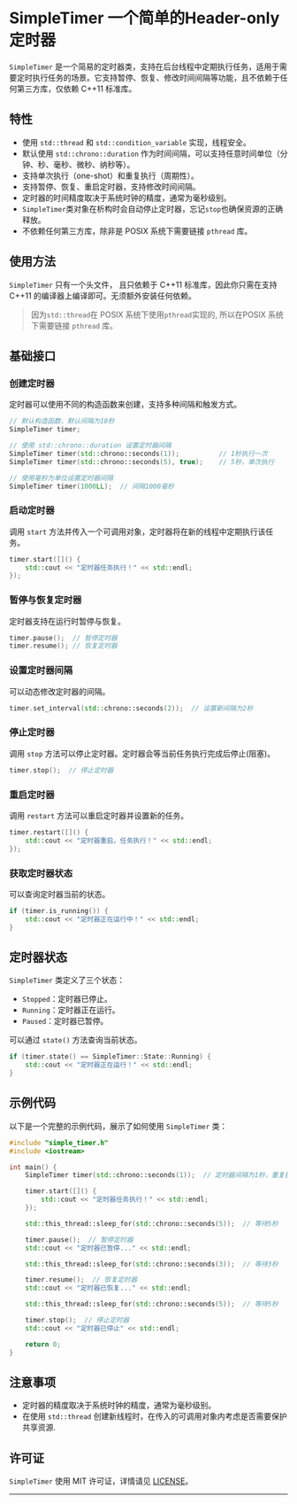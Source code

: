 # SimpleTimer  一个简单的Header-only定时器

`SimpleTimer` 是一个简易的定时器类，支持在后台线程中定期执行任务，适用于需要定时执行任务的场景。它支持暂停、恢复、修改时间间隔等功能，且不依赖于任何第三方库，仅依赖 C++11 标准库。

## 特性

- 使用 `std::thread` 和 `std::condition_variable` 实现，线程安全。
- 默认使用 `std::chrono::duration` 作为时间间隔，可以支持任意时间单位（分钟、秒、毫秒、微秒、纳秒等）。
- 支持单次执行（one-shot）和重复执行（周期性）。
- 支持暂停、恢复、重启定时器，支持修改时间间隔。
- 定时器的时间精度取决于系统时钟的精度，通常为毫秒级别。
- `SimpleTimer`类对象在析构时会自动停止定时器，忘记`stop`也确保资源的正确释放。
- 不依赖任何第三方库，除非是 POSIX 系统下需要链接 `pthread` 库。

## 使用方法

`SimpleTimer` 只有一个头文件， 且只依赖于 C++11 标准库，因此你只需在支持 C++11 的编译器上编译即可。无须额外安装任何依赖。

> 因为`std::thread`在 POSIX 系统下使用`pthread`实现的, 所以在POSIX 系统下需要链接 `pthread` 库。

## 基础接口

### 创建定时器

定时器可以使用不同的构造函数来创建，支持多种间隔和触发方式。

```cpp
// 默认构造函数，默认间隔为10秒
SimpleTimer timer;

// 使用 std::chrono::duration 设置定时器间隔
SimpleTimer timer(std::chrono::seconds(1));          // 1秒执行一次
SimpleTimer timer(std::chrono::seconds(5), true);    // 5秒，单次执行

// 使用毫秒为单位设置定时器间隔
SimpleTimer timer(1000LL);  // 间隔1000毫秒
```

### 启动定时器

调用 `start` 方法并传入一个可调用对象，定时器将在新的线程中定期执行该任务。

```cpp
timer.start([]() {
    std::cout << "定时器任务执行！" << std::endl;
});
```

### 暂停与恢复定时器

定时器支持在运行时暂停与恢复。

```cpp
timer.pause();  // 暂停定时器
timer.resume(); // 恢复定时器
```

### 设置定时器间隔

可以动态修改定时器的间隔。

```cpp
timer.set_interval(std::chrono::seconds(2));  // 设置新间隔为2秒
```

### 停止定时器

调用 `stop` 方法可以停止定时器。定时器会等当前任务执行完成后停止(阻塞)。

```cpp
timer.stop();  // 停止定时器
```

### 重启定时器

调用 `restart` 方法可以重启定时器并设置新的任务。

```cpp
timer.restart([]() {
    std::cout << "定时器重启，任务执行！" << std::endl;
});
```

### 获取定时器状态

可以查询定时器当前的状态。

```cpp
if (timer.is_running()) {
    std::cout << "定时器正在运行中！" << std::endl;
}
```

## 定时器状态

`SimpleTimer` 类定义了三个状态：

- `Stopped`：定时器已停止。
- `Running`：定时器正在运行。
- `Paused`：定时器已暂停。

可以通过 `state()` 方法查询当前状态。

```cpp
if (timer.state() == SimpleTimer::State::Running) {
    std::cout << "定时器正在运行！" << std::endl;
}
```

## 示例代码

以下是一个完整的示例代码，展示了如何使用 `SimpleTimer` 类：

```cpp
#include "simple_timer.h"
#include <iostream>

int main() {
    SimpleTimer timer(std::chrono::seconds(1));  // 定时器间隔为1秒，重复执行任务

    timer.start([]() {
        std::cout << "定时器任务执行！" << std::endl;
    });

    std::this_thread::sleep_for(std::chrono::seconds(5));  // 等待5秒

    timer.pause();  // 暂停定时器
    std::cout << "定时器已暂停..." << std::endl;

    std::this_thread::sleep_for(std::chrono::seconds(3));  // 等待3秒

    timer.resume();  // 恢复定时器
    std::cout << "定时器已恢复..." << std::endl;

    std::this_thread::sleep_for(std::chrono::seconds(5));  // 等待5秒

    timer.stop();  // 停止定时器
    std::cout << "定时器已停止" << std::endl;

    return 0;
}
```

## 注意事项

- 定时器的精度取决于系统时钟的精度，通常为毫秒级别。
- 在使用 `std::thread` 创建新线程时，在传入的可调用对象内考虑是否需要保护共享资源.

## 许可证

`SimpleTimer` 使用 MIT 许可证，详情请见 [LICENSE](LICENSE)。

------

